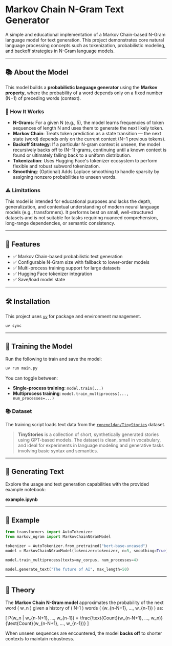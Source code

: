 # Markov Chain N-Gram Text Generator

A simple and educational implementation of a Markov Chain-based N-Gram language model for text generation. This project demonstrates core natural language processing concepts such as tokenization, probabilistic modeling, and backoff strategies in N-Gram language models.

---

## 📚 About the Model

This model builds a **probabilistic language generator** using the **Markov property**, where the probability of a word depends only on a fixed number (N−1) of preceding words (context).

### 🔢 How It Works

- **N-Grams**: For a given N (e.g., 5), the model learns frequencies of token sequences of length N and uses them to generate the next likely token.
- **Markov Chain**: Treats token prediction as a state transition — the next state (word) depends only on the current context (N−1 previous tokens).
- **Backoff Strategy**: If a particular N-gram context is unseen, the model recursively backs off to (N−1)-grams, continuing until a known context is found or ultimately falling back to a uniform distribution.
- **Tokenization**: Uses Hugging Face's tokenizer ecosystem to perform flexible and robust subword tokenization.
- **Smoothing**: (Optional) Adds Laplace smoothing to handle sparsity by assigning nonzero probabilities to unseen words.

### ⚠️ Limitations

This model is intended for educational purposes and lacks the depth, generalization, and contextual understanding of modern neural language models (e.g., transformers). It performs best on small, well-structured datasets and is not suitable for tasks requiring nuanced comprehension, long-range dependencies, or semantic consistency.

---

## 🚀 Features

- ✅ Markov Chain-based probabilistic text generation
- ✅ Configurable N-Gram size with fallback to lower-order models
- ✅ Multi-process training support for large datasets
- ✅ Hugging Face tokenizer integration
- ✅ Save/load model state

---

## 🛠️ Installation

This project uses [`uv`](https://github.com/astral-sh/uv) for package and environment management.

```bash
uv sync
```

---

## 🧠 Training the Model

Run the following to train and save the model:

```bash
uv run main.py
```

You can toggle between:
- **Single-process training**: `model.train(...)`
- **Multiprocess training**: `model.train_multiprocess(..., num_processes=...)`

### 📚 Dataset

The training script loads text data from the [`roneneldan/TinyStories`](https://huggingface.co/datasets/roneneldan/TinyStories) dataset.

> **TinyStories** is a collection of short, synthetically generated stories using GPT-based models. The dataset is clean, small in vocabulary, and ideal for experiments in language modeling and generative tasks involving basic syntax and semantics.

---

## 🧪 Generating Text

Explore the usage and text generation capabilities with the provided example notebook:

**example.ipynb**

---

## 🧾 Example

```python
from transformers import AutoTokenizer
from markov_ngram import MarkovChainNGramModel

tokenizer = AutoTokenizer.from_pretrained("bert-base-uncased")
model = MarkovChainNGramModel(tokenizer=tokenizer, n=5, smoothing=True)

model.train_multiprocess(texts=my_corpus, num_processes=4)

model.generate_text("The future of AI", max_length=50)
```

---

## 📘 Theory

The **Markov Chain N-Gram model** approximates the probability of the next word \( w_n \) given a history of \( N-1 \) words \( (w_{n-N+1}, ..., w_{n-1}) \) as:

\[
P(w_n | w_{n-N+1}, ..., w_{n-1}) = \frac{\text{Count}(w_{n-N+1}, ..., w_n)}{\text{Count}(w_{n-N+1}, ..., w_{n-1})}
\]

When unseen sequences are encountered, the model **backs off** to shorter contexts to maintain robustness.
